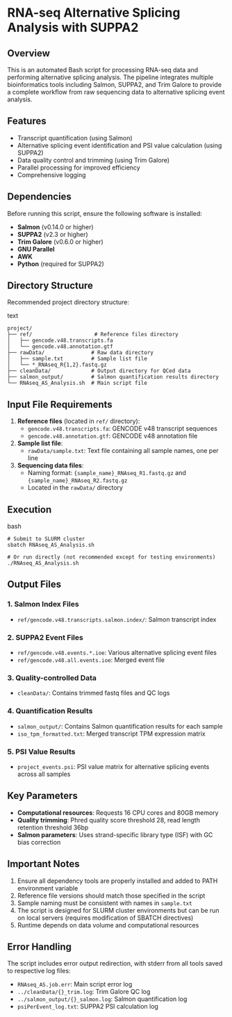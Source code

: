 # RNA-seq Alternative Splicing Analysis with SUPPA2

## Overview

This is an automated Bash script for processing RNA-seq data and performing alternative splicing analysis. The pipeline integrates multiple bioinformatics tools including Salmon, SUPPA2, and Trim Galore to provide a complete workflow from raw sequencing data to alternative splicing event analysis.

## Features

- Transcript quantification (using Salmon)
- Alternative splicing event identification and PSI value calculation (using SUPPA2)
- Data quality control and trimming (using Trim Galore)
- Parallel processing for improved efficiency
- Comprehensive logging

## Dependencies

Before running this script, ensure the following software is installed:

- **Salmon** (v0.14.0 or higher)
- **SUPPA2** (v2.3 or higher)
- **Trim Galore** (v0.6.0 or higher)
- **GNU Parallel**
- **AWK**
- **Python** (required for SUPPA2)

## Directory Structure

Recommended project directory structure:

text


```
project/
├── ref/                    # Reference files directory
│   ├── gencode.v48.transcripts.fa
│   └── gencode.v48.annotation.gtf
├── rawData/               # Raw data directory
│   ├── sample.txt         # Sample list file
│   └── *_RNAseq_R{1,2}.fastq.gz
├── cleanData/             # Output directory for QCed data
├── salmon_output/         # Salmon quantification results directory
└── RNAseq_AS_Analysis.sh  # Main script file
```

## Input File Requirements

1. **Reference files** (located in `ref/` directory):
   - `gencode.v48.transcripts.fa`: GENCODE v48 transcript sequences
   - `gencode.v48.annotation.gtf`: GENCODE v48 annotation file
2. **Sample list file**:
   - `rawData/sample.txt`: Text file containing all sample names, one per line
3. **Sequencing data files**:
   - Naming format: `{sample_name}_RNAseq_R1.fastq.gz` and `{sample_name}_RNAseq_R2.fastq.gz`
   - Located in the `rawData/` directory

## Execution

bash


```
# Submit to SLURM cluster
sbatch RNAseq_AS_Analysis.sh

# Or run directly (not recommended except for testing environments)
./RNAseq_AS_Analysis.sh
```

## Output Files

### 1. Salmon Index Files

- `ref/gencode.v48.transcripts.salmon.index/`: Salmon transcript index

### 2. SUPPA2 Event Files

- `ref/gencode.v48.events.*.ioe`: Various alternative splicing event files
- `ref/gencode.v48.all.events.ioe`: Merged event file

### 3. Quality-controlled Data

- `cleanData/`: Contains trimmed fastq files and QC logs

### 4. Quantification Results

- `salmon_output/`: Contains Salmon quantification results for each sample
- `iso_tpm_formatted.txt`: Merged transcript TPM expression matrix

### 5. PSI Value Results

- `project_events.psi`: PSI value matrix for alternative splicing events across all samples

## Key Parameters

- **Computational resources**: Requests 16 CPU cores and 80GB memory
- **Quality trimming**: Phred quality score threshold 28, read length retention threshold 36bp
- **Salmon parameters**: Uses strand-specific library type (ISF) with GC bias correction

## Important Notes

1. Ensure all dependency tools are properly installed and added to PATH environment variable
2. Reference file versions should match those specified in the script
3. Sample naming must be consistent with names in `sample.txt`
4. The script is designed for SLURM cluster environments but can be run on local servers (requires modification of SBATCH directives)
5. Runtime depends on data volume and computational resources

## Error Handling

The script includes error output redirection, with stderr from all tools saved to respective log files:

- `RNAseq_AS.job.err`: Main script error log
- `../cleanData/{}_trim.log`: Trim Galore QC log
- `../salmon_output/{}_salmon.log`: Salmon quantification log
- `psiPerEvent_log.txt`: SUPPA2 PSI calculation log
